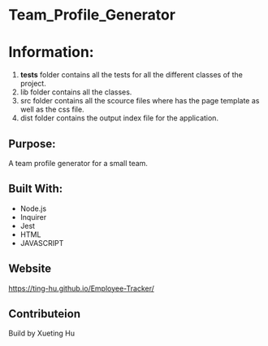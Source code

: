 # Team_Profile_Generator

# Information:

1. **tests** folder contains all the tests for all the different classes of the project.
2. lib folder contains all the classes.
3. src folder contains all the scource files where has the page template as well as the css file.
4. dist folder contains the output index file for the application.

## Purpose:

A team profile generator for a small team.

## Built With:

- Node.js
- Inquirer
- Jest
- HTML
- JAVASCRIPT

## Website

https://ting-hu.github.io/Employee-Tracker/

## Contributeion

Build by Xueting Hu
